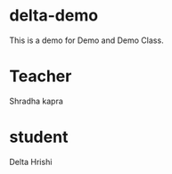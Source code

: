 # delta-demo
This is a demo for Demo and Demo Class.

# Teacher
Shradha kapra

# student
 Delta Hrishi